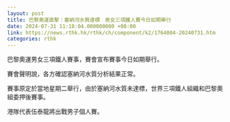 ```yaml
---
layout: post
title: 巴黎奧運直擊｜塞納河水質達標　男女三項鐵人賽今日如期舉行
date: 2024-07-31 11:18:04.000000000 +08:00
link: https://news.rthk.hk/rthk/ch/component/k2/1764004-20240731.htm
categories: rthk
---
```


巴黎奧運男女三項鐵人賽事，賽會宣布賽事今日如期舉行。

賽會聲明說，各方確認塞納河水質分析結果正常。

賽事原定於當地星期二舉行，由於塞納河水質未達標，世界三項鐵人組織和巴黎奧組委押後賽事。

港隊代表伍泰龍將出戰男子個人賽。
